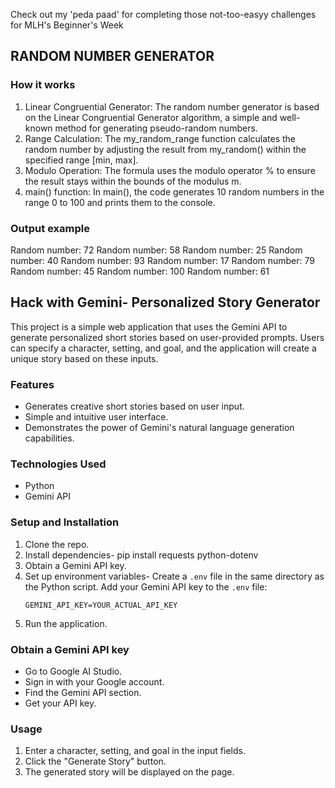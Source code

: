 Check out my 'peda paad' for completing those not-too-easyy challenges for MLH's Beginner's Week 

## RANDOM NUMBER GENERATOR
### How it works
1. Linear Congruential Generator: The random number generator is based on the Linear Congruential Generator algorithm, a simple and well-known method for generating pseudo-random numbers.
2. Range Calculation: The my_random_range function calculates the random number by adjusting the result from my_random() within the specified range [min, max].
3. Modulo Operation: The formula uses the modulo operator % to ensure the result stays within the bounds of the modulus m.
4. main() function: In main(), the code generates 10 random numbers in the range 0 to 100 and prints them to the console.
### Output example
Random number: 72
Random number: 58
Random number: 25
Random number: 40
Random number: 93
Random number: 17
Random number: 79
Random number: 45
Random number: 100
Random number: 61


## Hack with Gemini- Personalized Story Generator
This project is a simple web application that uses the Gemini API to generate personalized short stories based on user-provided prompts. Users can specify a character, setting, and goal, and the application will create a unique story based on these inputs.
### Features
*   Generates creative short stories based on user input.
*   Simple and intuitive user interface.
*   Demonstrates the power of Gemini's natural language generation capabilities.
### Technologies Used
*   Python
*   Gemini API
### Setup and Installation
1. Clone the repo.
2. Install dependencies- pip install requests python-dotenv
3. Obtain a Gemini API key.
4. Set up environment variables- Create a `.env` file in the same directory as the Python script. Add your Gemini API key to the `.env` file:
    ```
    GEMINI_API_KEY=YOUR_ACTUAL_API_KEY
    ```
5. Run the application.
### Obtain a Gemini API key
 *   Go to Google AI Studio.
 *   Sign in with your Google account.
 *   Find the Gemini API section.
 *   Get your API key.
### Usage
1.  Enter a character, setting, and goal in the input fields.
2.  Click the "Generate Story" button.
3.  The generated story will be displayed on the page.

